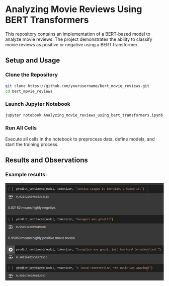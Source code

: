 # Analyzing Movie Reviews Using BERT Transformers

This repository contains an implementation of a BERT-based model to analyze movie reviews. The project demonstrates the ability to classify movie reviews as positive or negative using a BERT transformer.

## Setup and Usage

### Clone the Repository
```bash
git clone https://github.com/yourusername/bert_movie_reviews.git
cd bert_movie_reviews
```

### Launch Jupyter Notebook

```bash
jupyter notebook Analyzing_movie_reviews_using_bert_transformers.ipynb
```

### Run All Cells
Execute all cells in the notebook to preprocess data, define models, and start the training process.

## Results and Observations

### Example results:
<p align="center">
  <img src="Images/generated.png" alt="Confusion Matrix">
</p>
